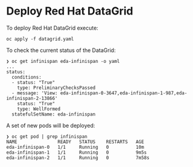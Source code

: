 # Deploy Red Hat DataGrid

To deploy Red Hat DataGrid execute:

```shell script
oc apply -f datagrid.yaml
```

To check the current status of the DataGrid:

```shell script
❯ oc get infinispan eda-infinispan -o yaml
...
status:
  conditions:
  - status: "True"
    type: PreliminaryChecksPassed
  - message: 'View: eda-infinispan-0-3647,eda-infinispan-1-987,eda-infinispan-2-13866'
    status: "True"
    type: WellFormed
  statefulSetName: eda-infinispan
```

A set of new pods will be deployed:

```shell script
❯ oc get pod | grep infinispan
NAME               READY   STATUS    RESTARTS   AGE
eda-infinispan-0   1/1     Running   0          10m
eda-infinispan-1   1/1     Running   0          9m5s
eda-infinispan-2   1/1     Running   0          7m58s
```
